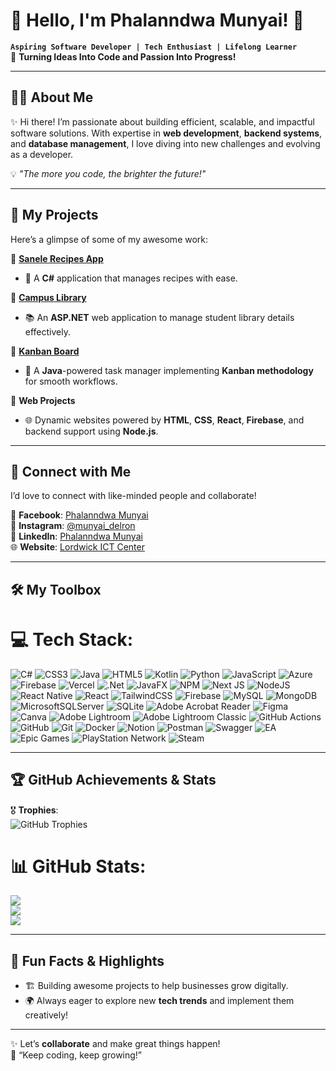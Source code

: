 # 👋 Hello, I'm **Phalanndwa Munyai**! 🚀

**`Aspiring Software Developer | Tech Enthusiast | Lifelong Learner`**  
🎯 **Turning Ideas Into Code and Passion Into Progress!**  

---

## 🧑‍💻 About Me  
✨ Hi there! I’m passionate about building efficient, scalable, and impactful software solutions. With expertise in **web development**, **backend systems**, and **database management**, I love diving into new challenges and evolving as a developer.  

💡 *"The more you code, the brighter the future!"*  

---

## 🚀 My Projects  

Here’s a glimpse of some of my awesome work:  

🌟 **[Sanele Recipes App](https://github.com/ST10356476/Sanele_Recipes_App)**  
- 🍳 A **C#** application that manages recipes with ease.  

🌟 **[Campus Library](https://github.com/ST10356476/Campus-Library)**  
- 📚 An **ASP.NET** web application to manage student library details effectively.  

🌟 **[Kanban Board](https://github.com/ST10356476/Kanban_Board)**  
- 📝 A **Java**-powered task manager implementing **Kanban methodology** for smooth workflows.  

🌟 **Web Projects**  
- 🌐 Dynamic websites powered by **HTML**, **CSS**, **React**, **Firebase**, and backend support using **Node.js**.

---

## 🌈 Connect with Me  
I’d love to connect with like-minded people and collaborate!  

📖 **Facebook**: [Phalanndwa Munyai](https://www.facebook.com/profile.php?id=100076553401163)  
📸 **Instagram**: [@munyai_delron](https://www.instagram.com/munyai_delron)  
🔗 **LinkedIn**: [Phalanndwa Munyai](https://www.linkedin.com/in/phalanndwa-munyai-169ba81a1)  
🌐 **Website**: [Lordwick ICT Center](https://lordwickictcenter.azurewebsites.net)  

---

## 🛠️ My Toolbox  
# 💻 Tech Stack:
![C#](https://img.shields.io/badge/c%23-%23239120.svg?style=plastic&logo=csharp&logoColor=white) ![CSS3](https://img.shields.io/badge/css3-%231572B6.svg?style=plastic&logo=css3&logoColor=white) ![Java](https://img.shields.io/badge/java-%23ED8B00.svg?style=plastic&logo=openjdk&logoColor=white) ![HTML5](https://img.shields.io/badge/html5-%23E34F26.svg?style=plastic&logo=html5&logoColor=white) ![Kotlin](https://img.shields.io/badge/kotlin-%237F52FF.svg?style=plastic&logo=kotlin&logoColor=white) ![Python](https://img.shields.io/badge/python-3670A0?style=plastic&logo=python&logoColor=ffdd54) ![JavaScript](https://img.shields.io/badge/javascript-%23323330.svg?style=plastic&logo=javascript&logoColor=%23F7DF1E) ![Azure](https://img.shields.io/badge/azure-%230072C6.svg?style=plastic&logo=microsoftazure&logoColor=white) ![Firebase](https://img.shields.io/badge/firebase-%23039BE5.svg?style=plastic&logo=firebase) ![Vercel](https://img.shields.io/badge/vercel-%23000000.svg?style=plastic&logo=vercel&logoColor=white) ![.Net](https://img.shields.io/badge/.NET-5C2D91?style=plastic&logo=.net&logoColor=white) ![JavaFX](https://img.shields.io/badge/javafx-%23FF0000.svg?style=plastic&logo=javafx&logoColor=white) ![NPM](https://img.shields.io/badge/NPM-%23CB3837.svg?style=plastic&logo=npm&logoColor=white) ![Next JS](https://img.shields.io/badge/Next-black?style=plastic&logo=next.js&logoColor=white) ![NodeJS](https://img.shields.io/badge/node.js-6DA55F?style=plastic&logo=node.js&logoColor=white) ![React Native](https://img.shields.io/badge/react_native-%2320232a.svg?style=plastic&logo=react&logoColor=%2361DAFB) ![React](https://img.shields.io/badge/react-%2320232a.svg?style=plastic&logo=react&logoColor=%2361DAFB) ![TailwindCSS](https://img.shields.io/badge/tailwindcss-%2338B2AC.svg?style=plastic&logo=tailwind-css&logoColor=white) ![Firebase](https://img.shields.io/badge/firebase-a08021?style=plastic&logo=firebase&logoColor=ffcd34) ![MySQL](https://img.shields.io/badge/mysql-4479A1.svg?style=plastic&logo=mysql&logoColor=white) ![MongoDB](https://img.shields.io/badge/MongoDB-%234ea94b.svg?style=plastic&logo=mongodb&logoColor=white) ![MicrosoftSQLServer](https://img.shields.io/badge/Microsoft%20SQL%20Server-CC2927?style=plastic&logo=microsoft%20sql%20server&logoColor=white) ![SQLite](https://img.shields.io/badge/sqlite-%2307405e.svg?style=plastic&logo=sqlite&logoColor=white) ![Adobe Acrobat Reader](https://img.shields.io/badge/Adobe%20Acrobat%20Reader-EC1C24.svg?style=plastic&logo=Adobe%20Acrobat%20Reader&logoColor=white) ![Figma](https://img.shields.io/badge/figma-%23F24E1E.svg?style=plastic&logo=figma&logoColor=white) ![Canva](https://img.shields.io/badge/Canva-%2300C4CC.svg?style=plastic&logo=Canva&logoColor=white) ![Adobe Lightroom](https://img.shields.io/badge/Adobe%20Lightroom-31A8FF.svg?style=plastic&logo=Adobe%20Lightroom&logoColor=white) ![Adobe Lightroom Classic](https://img.shields.io/badge/Adobe%20Lightroom%20Classic-31A8FF.svg?style=plastic&logo=Adobe%20Lightroom%20Classic&logoColor=white) ![GitHub Actions](https://img.shields.io/badge/github%20actions-%232671E5.svg?style=plastic&logo=githubactions&logoColor=white) ![GitHub](https://img.shields.io/badge/github-%23121011.svg?style=plastic&logo=github&logoColor=white) ![Git](https://img.shields.io/badge/git-%23F05033.svg?style=plastic&logo=git&logoColor=white) ![Docker](https://img.shields.io/badge/docker-%230db7ed.svg?style=plastic&logo=docker&logoColor=white) ![Notion](https://img.shields.io/badge/Notion-%23000000.svg?style=plastic&logo=notion&logoColor=white) ![Postman](https://img.shields.io/badge/Postman-FF6C37?style=plastic&logo=postman&logoColor=white) ![Swagger](https://img.shields.io/badge/-Swagger-%23Clojure?style=plastic&logo=swagger&logoColor=white) ![EA](https://img.shields.io/badge/ea-%23000000.svg?style=plastic&logo=ea&logoColor=white) ![Epic Games](https://img.shields.io/badge/epicgames-%23313131.svg?style=plastic&logo=epicgames&logoColor=white) ![PlayStation Network](https://img.shields.io/badge/PSN-%230070D1.svg?style=plastic&logo=Playstation&logoColor=white) ![Steam](https://img.shields.io/badge/steam-%23000000.svg?style=plastic&logo=steam&logoColor=white)


---

## 🏆 GitHub Achievements & Stats  

🎖️ **Trophies**:  
![GitHub Trophies](https://github-profile-trophy.vercel.app/?username=ST10356476&theme=radical&margin-w=15&margin-h=15&column=7)  

# 📊 GitHub Stats:
![](https://github-readme-stats.vercel.app/api?username=st10356476&theme=highcontrast&hide_border=false&include_all_commits=true&count_private=false)<br/>
![](https://nirzak-streak-stats.vercel.app/?user=st10356476&theme=highcontrast&hide_border=false)<br/>
![](https://github-readme-stats.vercel.app/api/top-langs/?username=st10356476&theme=highcontrast&hide_border=false&include_all_commits=true&count_private=false&layout=compact)


---

## 🎉 Fun Facts & Highlights  
- 🏗️ Building awesome projects to help businesses grow digitally.  
- 🌍 Always eager to explore new **tech trends** and implement them creatively!  

---

✨ Let’s **collaborate** and make great things happen!  
🌟 “Keep coding, keep growing!”  
